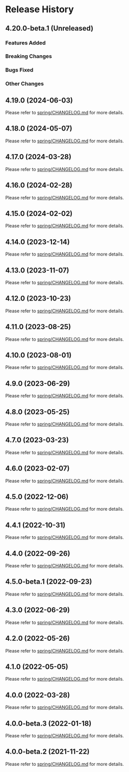 # Release History

## 4.20.0-beta.1 (Unreleased)

### Features Added

### Breaking Changes

### Bugs Fixed

### Other Changes

## 4.19.0 (2024-06-03)

Please refer to [spring/CHANGELOG.md](https://github.com/Azure/azure-sdk-for-java/tree/main/sdk/spring/CHANGELOG.md#4190-2024-06-03) for more details.

## 4.18.0 (2024-05-07)

Please refer to [spring/CHANGELOG.md](https://github.com/Azure/azure-sdk-for-java/tree/main/sdk/spring/CHANGELOG.md#4180-2024-05-07) for more details.

## 4.17.0 (2024-03-28)

Please refer to [spring/CHANGELOG.md](https://github.com/Azure/azure-sdk-for-java/tree/main/sdk/spring/CHANGELOG.md#4170-2024-03-28) for more details.

## 4.16.0 (2024-02-28)

Please refer to [spring/CHANGELOG.md](https://github.com/Azure/azure-sdk-for-java/tree/main/sdk/spring/CHANGELOG.md#4160-2024-02-28) for more details.

## 4.15.0 (2024-02-02)

Please refer to [spring/CHANGELOG.md](https://github.com/Azure/azure-sdk-for-java/tree/main/sdk/spring/CHANGELOG.md#4150-2024-02-02) for more details.

## 4.14.0 (2023-12-14)

Please refer to [spring/CHANGELOG.md](https://github.com/Azure/azure-sdk-for-java/tree/main/sdk/spring/CHANGELOG.md#4140-2023-12-11) for more details.

## 4.13.0 (2023-11-07)

Please refer to [spring/CHANGELOG.md](https://github.com/Azure/azure-sdk-for-java/tree/main/sdk/spring/CHANGELOG.md#4130-2023-11-07) for more details.

## 4.12.0 (2023-10-23)

Please refer to [spring/CHANGELOG.md](https://github.com/Azure/azure-sdk-for-java/tree/main/sdk/spring/CHANGELOG.md#4120-2023-10-23) for more details.

## 4.11.0 (2023-08-25)

Please refer to [spring/CHANGELOG.md](https://github.com/Azure/azure-sdk-for-java/tree/main/sdk/spring/CHANGELOG.md#4110-2023-08-25) for more details.

## 4.10.0 (2023-08-01)

Please refer to [spring/CHANGELOG.md](https://github.com/Azure/azure-sdk-for-java/tree/main/sdk/spring/CHANGELOG.md#4100-2023-08-01) for more details.

## 4.9.0 (2023-06-29)

Please refer to [spring/CHANGELOG.md](https://github.com/Azure/azure-sdk-for-java/tree/main/sdk/spring/CHANGELOG.md#490-2023-06-29) for more details.

## 4.8.0 (2023-05-25)

Please refer to [spring/CHANGELOG.md](https://github.com/Azure/azure-sdk-for-java/tree/main/sdk/spring/CHANGELOG.md#480-2023-05-25) for more details.

## 4.7.0 (2023-03-23)

Please refer to [spring/CHANGELOG.md](https://github.com/Azure/azure-sdk-for-java/tree/main/sdk/spring/CHANGELOG.md#470-2023-03-23) for more details.

## 4.6.0 (2023-02-07)

Please refer to [spring/CHANGELOG.md](https://github.com/Azure/azure-sdk-for-java/tree/main/sdk/spring/CHANGELOG.md#460-2023-02-07) for more details.

## 4.5.0 (2022-12-06)

Please refer to [spring/CHANGELOG.md](https://github.com/Azure/azure-sdk-for-java/tree/main/sdk/spring/CHANGELOG.md#450-2022-12-06) for more details.

## 4.4.1 (2022-10-31)

Please refer to [spring/CHANGELOG.md](https://github.com/Azure/azure-sdk-for-java/tree/main/sdk/spring/CHANGELOG.md#441-2022-10-31) for more details.

## 4.4.0 (2022-09-26)

Please refer to [spring/CHANGELOG.md](https://github.com/Azure/azure-sdk-for-java/tree/main/sdk/spring/CHANGELOG.md#440-2022-09-26) for more details.

## 4.5.0-beta.1 (2022-09-23)

Please refer to [spring/CHANGELOG.md](https://github.com/Azure/azure-sdk-for-java/tree/main/sdk/spring/CHANGELOG.md#450-beta1-2022-09-23) for more details.

## 4.3.0 (2022-06-29)

Please refer to [spring/CHANGELOG.md](https://github.com/Azure/azure-sdk-for-java/tree/main/sdk/spring/CHANGELOG.md#430-2022-06-29) for more details.

## 4.2.0 (2022-05-26)

Please refer to [spring/CHANGELOG.md](https://github.com/Azure/azure-sdk-for-java/tree/main/sdk/spring/CHANGELOG.md#420-2022-05-26) for more details.

## 4.1.0 (2022-05-05)

Please refer to [spring/CHANGELOG.md](https://github.com/Azure/azure-sdk-for-java/tree/main/sdk/spring/CHANGELOG.md#410-2022-05-05) for more details.

## 4.0.0 (2022-03-28)

Please refer to [spring/CHANGELOG.md](https://github.com/Azure/azure-sdk-for-java/tree/main/sdk/spring/CHANGELOG.md#400-2022-03-28) for more details.

## 4.0.0-beta.3 (2022-01-18)

Please refer to [spring/CHANGELOG.md](https://github.com/Azure/azure-sdk-for-java/tree/main/sdk/spring/CHANGELOG.md#400-beta3-2022-01-18) for more details.

## 4.0.0-beta.2 (2021-11-22)

Please refer to [spring/CHANGELOG.md](https://github.com/Azure/azure-sdk-for-java/tree/main/sdk/spring/CHANGELOG.md#400-beta2-2021-11-22) for more details.
